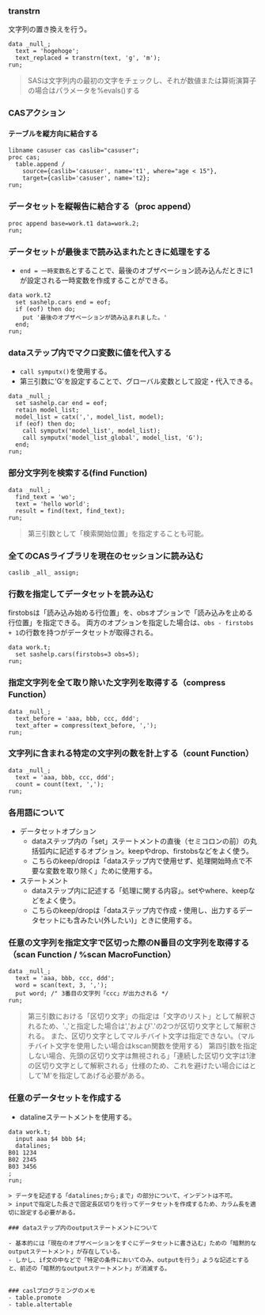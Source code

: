 ### transtrn

文字列の置き換えを行う。

``` sas
data _null_;
  text = 'hogehoge';
  text_replaced = transtrn(text, 'g', 'm');
run;
```

> SASは文字列内の最初の文字をチェックし、それが数値または算術演算子の場合はパラメータを%evals()する



### CASアクション

#### テーブルを縦方向に結合する

``` sas
libname casuser cas caslib="casuser";
proc cas;
  table.append /
    source={caslib='casuser', name='t1', where="age < 15"},
    target={caslib='casuser', name='t2};
run;
```

### データセットを縦報告に結合する（proc append）

``` sas
proc append base=work.t1 data=work.2;
run;
```

### データセットが最後まで読み込まれたときに処理をする
- `end = 一時変数名`とすることで、最後のオブザベーション読み込んだときに1が設定される一時変数を作成することができる。
 
``` sas
data work.t2
  set sashelp.cars end = eof;
  if (eof) then do;
    put '最後のオブザベーションが読み込まれました。'
  end;
run;
```

### dataステップ内でマクロ変数に値を代入する

- `call symputx()`を使用する。
- 第三引数に'G'を設定することで、グローバル変数として設定・代入できる。

``` sas
data _null_;
  set sashelp.car end = eof;
  retain model_list;
  model_list = catx(',', model_list, model);
  if (eof) then do;
    call symputx('model_list', model_list);
    call symputx('model_list_global', model_list, 'G');
  end;
run;

```

### 部分文字列を検索する(find Function)

``` sas
data _null_;
  find_text = 'wo';
  text = 'hello world';
  result = find(text, find_text);  
run;
```
> 第三引数として「検索開始位置」を指定することも可能。

### 全てのCASライブラリを現在のセッションに読み込む

``` sas
caslib _all_ assign;
```

### 行数を指定してデータセットを読み込む

firstobsは「読み込み始める行位置」を、obsオプションで「読み込みを止める行位置」を指定できる。
両方のオプションを指定した場合は、`obs - firstobs + 1`の行数を持つがデータセットが取得される。

``` sas
data work.t;
  set sashelp.cars(firstobs=3 obs=5);
run;
```

### 指定文字列を全て取り除いた文字列を取得する（compress Function）

``` sas
data _null_;
  text_before = 'aaa, bbb, ccc, ddd';
  text_after = compress(text_before, ',');
run;
```

### 文字列に含まれる特定の文字列の数を計上する（count Function）

``` sas
data _null_;
  text = 'aaa, bbb, ccc, ddd';
  count = count(text, ',');
run;
```

### 各用語について
- データセットオプション
  - dataステップ内の「set」ステートメントの直後（セミコロンの前）の丸括弧内に記述するオプション。keepやdrop、firstobsなどをよく使う。
  - こちらのkeep/dropは「dataステップ内で使用せず、処理開始時点で不要な変数を取り除く」ために使用する。
- ステートメント
  - dataステップ内に記述する「処理に関する内容」。setやwhere、keepなどをよく使う。
  - こちらのkeep/dropは「dataステップ内で作成・使用し、出力するデータセットにも含みたい(外したい)」ときに使用する。
 
### 任意の文字列を指定文字で区切った際のN番目の文字列を取得する（scan Function / %scan MacroFunction）

``` sas
data _null_;
  text = 'aaa, bbb, ccc, ddd';
  word = scan(text, 3, ',');
  put word; /" 3番目の文字列「ccc」が出力される */
run;
``` 
> 第三引数における「区切り文字」の指定は「文字のリスト」として解釈されるため、'.,'と指定した場合は','および'.'の2つが区切り文字として解釈される。
> また、区切り文字としてマルチバイト文字は指定できない。（マルチバイト文字を使用したい場合はkscan関数を使用する）
> 第四引数を指定しない場合、先頭の区切り文字は無視される」「連続した区切り文字は1津の区切り文字として解釈される」仕様のため、これを避けたい場合にはとして'M'を指定してあげる必要がある。

### 任意のデータセットを作成する
- datalineステートメントを使用する。

``` sas
data work.t;
  input aaa $4 bbb $4;
  datalines;
B01 1234
B02 2345
B03 3456
;
run;

> データを記述する「datalines;から;まで」の部分について、インデントは不可。
> inputで指定した長さで固定長区切りを行ってデータセットを作成するため、カラム長を適切に設定する必要がある。

### dataステップ内のoutputステートメントについて

- 基本的には「現在のオブザベーションをすぐにデータセットに書き込む」ための「暗黙的なoutputステートメント」が存在している。
- しかし、if文の中などで「特定の条件においてのみ、outputを行う」ような記述とすると、前述の「暗黙的なoutputステートメント」が消滅する。


### caslプログラミングのメモ
- table.promote
- table.altertable
